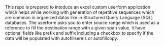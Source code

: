 This repo is prepared to intoduce an excel custom userform application which helps while working with generation of repetitive sequences which are common in organized datas like in Structured Query Language (SQL) databases. The userform asks you to enter source range which is used as a reference to fill the destination range with a given span value. It have optional fields like prefix and suffix including a checkbox to specify if the data will be populated with autofillsereis or autofillcopy.
